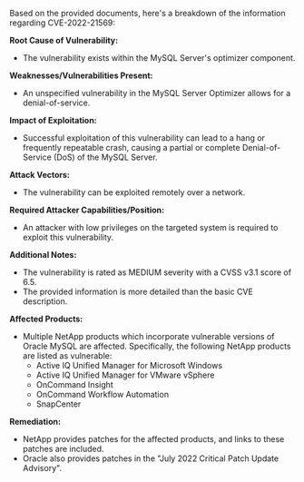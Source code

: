 Based on the provided documents, here's a breakdown of the information regarding CVE-2022-21569:

**Root Cause of Vulnerability:**
* The vulnerability exists within the MySQL Server's optimizer component.

**Weaknesses/Vulnerabilities Present:**
*   An unspecified vulnerability in the MySQL Server Optimizer allows for a denial-of-service.

**Impact of Exploitation:**
* Successful exploitation of this vulnerability can lead to a hang or frequently repeatable crash, causing a partial or complete Denial-of-Service (DoS) of the MySQL Server.

**Attack Vectors:**
* The vulnerability can be exploited remotely over a network.

**Required Attacker Capabilities/Position:**
* An attacker with low privileges on the targeted system is required to exploit this vulnerability.

**Additional Notes:**
*   The vulnerability is rated as MEDIUM severity with a CVSS v3.1 score of 6.5.
*   The provided information is more detailed than the basic CVE description.

**Affected Products:**
*   Multiple NetApp products which incorporate vulnerable versions of Oracle MySQL are affected. Specifically, the following NetApp products are listed as vulnerable:
    *   Active IQ Unified Manager for Microsoft Windows
    *   Active IQ Unified Manager for VMware vSphere
    *   OnCommand Insight
    *   OnCommand Workflow Automation
    *   SnapCenter

**Remediation:**
*   NetApp provides patches for the affected products, and links to these patches are included.
*   Oracle also provides patches in the "July 2022 Critical Patch Update Advisory".